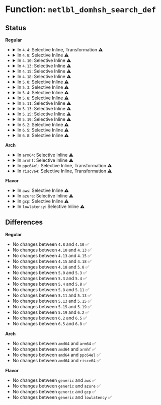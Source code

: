 # Function: <code>netlbl_domhsh_search_def</code>

## Status
<b>Regular</b>
<ul>
<li>
<details>
<summary>In <code>4.4</code>: Selective Inline, Transformation ⚠️</summary>

**Collision:** Unique Static

**Inline:** Selective

**Transformation:** True

**Instances:**

```
In net/netlabel/netlabel_domainhash.c (ffffffff8180c3e0)
Location: net/netlabel/netlabel_domainhash.c:170
Inline: True
Inline callers:
  - net/netlabel/netlabel_domainhash.c:netlbl_domhsh_add
  - net/netlabel/netlabel_domainhash.c:netlbl_domhsh_remove_af4
  - net/netlabel/netlabel_domainhash.c:netlbl_domhsh_remove
  - net/netlabel/netlabel_domainhash.c:netlbl_domhsh_getentry
  - net/netlabel/netlabel_domainhash.c:netlbl_domhsh_getentry_af4
  - net/netlabel/netlabel_domainhash.c:netlbl_domhsh_getentry_af6
Direct callers:
  - net/netlabel/netlabel_domainhash.c:netlbl_domhsh_add
  - net/netlabel/netlabel_domainhash.c:netlbl_domhsh_remove_af4
  - net/netlabel/netlabel_domainhash.c:netlbl_domhsh_remove
  - net/netlabel/netlabel_domainhash.c:netlbl_domhsh_getentry
  - net/netlabel/netlabel_domainhash.c:netlbl_domhsh_getentry_af4
  - net/netlabel/netlabel_domainhash.c:netlbl_domhsh_getentry_af6
```
**Symbols:**

```
ffffffff8180c3e0-ffffffff8180c405: netlbl_domhsh_search_def.part.0 (STB_LOCAL)
```
</details>
</li>
<li>
<details>
<summary>In <code>4.8</code>: Selective Inline ⚠️</summary>

```c
struct netlbl_dom_map *netlbl_domhsh_search_def(const char *domain, u16 family);
```

**Collision:** Unique Static

**Inline:** Selective

**Transformation:** False

**Instances:**

```
In net/netlabel/netlabel_domainhash.c (ffffffff8187e450)
Location: net/netlabel/netlabel_domainhash.c:184
Inline: True
Direct callers:
  - net/netlabel/netlabel_domainhash.c:netlbl_domhsh_getentry_af6
  - net/netlabel/netlabel_domainhash.c:netlbl_domhsh_getentry_af4
  - net/netlabel/netlabel_domainhash.c:netlbl_domhsh_getentry
  - net/netlabel/netlabel_domainhash.c:netlbl_domhsh_remove
  - net/netlabel/netlabel_domainhash.c:netlbl_domhsh_remove
  - net/netlabel/netlabel_domainhash.c:netlbl_domhsh_remove_af6
  - net/netlabel/netlabel_domainhash.c:netlbl_domhsh_remove_af4
  - net/netlabel/netlabel_domainhash.c:netlbl_domhsh_add
```
**Symbols:**

```
ffffffff8187e450-ffffffff8187e4b7: netlbl_domhsh_search_def (STB_LOCAL)
```
</details>
</li>
<li>
<details>
<summary>In <code>4.10</code>: Selective Inline ⚠️</summary>

```c
struct netlbl_dom_map *netlbl_domhsh_search_def(const char *domain, u16 family);
```

**Collision:** Unique Static

**Inline:** Selective

**Transformation:** False

**Instances:**

```
In net/netlabel/netlabel_domainhash.c (ffffffff818b2d00)
Location: net/netlabel/netlabel_domainhash.c:184
Inline: True
Direct callers:
  - net/netlabel/netlabel_domainhash.c:netlbl_domhsh_getentry_af6
  - net/netlabel/netlabel_domainhash.c:netlbl_domhsh_getentry_af4
  - net/netlabel/netlabel_domainhash.c:netlbl_domhsh_getentry
  - net/netlabel/netlabel_domainhash.c:netlbl_domhsh_remove
  - net/netlabel/netlabel_domainhash.c:netlbl_domhsh_remove
  - net/netlabel/netlabel_domainhash.c:netlbl_domhsh_remove_af6
  - net/netlabel/netlabel_domainhash.c:netlbl_domhsh_remove_af4
  - net/netlabel/netlabel_domainhash.c:netlbl_domhsh_add
```
**Symbols:**

```
ffffffff818b2d00-ffffffff818b2d67: netlbl_domhsh_search_def (STB_LOCAL)
```
</details>
</li>
<li>
<details>
<summary>In <code>4.13</code>: Selective Inline ⚠️</summary>

```c
struct netlbl_dom_map *netlbl_domhsh_search_def(const char *domain, u16 family);
```

**Collision:** Unique Static

**Inline:** Selective

**Transformation:** False

**Instances:**

```
In net/netlabel/netlabel_domainhash.c (ffffffff818d96b0)
Location: net/netlabel/netlabel_domainhash.c:184
Inline: True
Direct callers:
  - net/netlabel/netlabel_domainhash.c:netlbl_domhsh_getentry_af6
  - net/netlabel/netlabel_domainhash.c:netlbl_domhsh_getentry_af4
  - net/netlabel/netlabel_domainhash.c:netlbl_domhsh_getentry
  - net/netlabel/netlabel_domainhash.c:netlbl_domhsh_remove
  - net/netlabel/netlabel_domainhash.c:netlbl_domhsh_remove
  - net/netlabel/netlabel_domainhash.c:netlbl_domhsh_remove_af6
  - net/netlabel/netlabel_domainhash.c:netlbl_domhsh_remove_af4
```
**Symbols:**

```
ffffffff818d96b0-ffffffff818d9713: netlbl_domhsh_search_def (STB_LOCAL)
```
</details>
</li>
<li>
<details>
<summary>In <code>4.15</code>: Selective Inline ⚠️</summary>

```c
struct netlbl_dom_map *netlbl_domhsh_search_def(const char *domain, u16 family);
```

**Collision:** Unique Static

**Inline:** Selective

**Transformation:** False

**Instances:**

```
In net/netlabel/netlabel_domainhash.c (ffffffff8195f2a0)
Location: net/netlabel/netlabel_domainhash.c:184
Inline: True
Direct callers:
  - net/netlabel/netlabel_domainhash.c:netlbl_domhsh_getentry_af6
  - net/netlabel/netlabel_domainhash.c:netlbl_domhsh_getentry_af4
  - net/netlabel/netlabel_domainhash.c:netlbl_domhsh_getentry
  - net/netlabel/netlabel_domainhash.c:netlbl_domhsh_remove
  - net/netlabel/netlabel_domainhash.c:netlbl_domhsh_remove
  - net/netlabel/netlabel_domainhash.c:netlbl_domhsh_remove_af6
  - net/netlabel/netlabel_domainhash.c:netlbl_domhsh_remove_af4
```
**Symbols:**

```
ffffffff8195f2a0-ffffffff8195f303: netlbl_domhsh_search_def (STB_LOCAL)
```
</details>
</li>
<li>
<details>
<summary>In <code>4.18</code>: Selective Inline ⚠️</summary>

```c
struct netlbl_dom_map *netlbl_domhsh_search_def(const char *domain, u16 family);
```

**Collision:** Unique Static

**Inline:** Selective

**Transformation:** False

**Instances:**

```
In net/netlabel/netlabel_domainhash.c (ffffffff819b8a60)
Location: net/netlabel/netlabel_domainhash.c:184
Inline: True
Direct callers:
  - net/netlabel/netlabel_domainhash.c:netlbl_domhsh_getentry_af6
  - net/netlabel/netlabel_domainhash.c:netlbl_domhsh_getentry_af4
  - net/netlabel/netlabel_domainhash.c:netlbl_domhsh_getentry
  - net/netlabel/netlabel_domainhash.c:netlbl_domhsh_remove
  - net/netlabel/netlabel_domainhash.c:netlbl_domhsh_remove
  - net/netlabel/netlabel_domainhash.c:netlbl_domhsh_remove_af6
  - net/netlabel/netlabel_domainhash.c:netlbl_domhsh_remove_af4
```
**Symbols:**

```
ffffffff819b8a60-ffffffff819b8ac3: netlbl_domhsh_search_def (STB_LOCAL)
```
</details>
</li>
<li>
<details>
<summary>In <code>5.0</code>: Selective Inline ⚠️</summary>

```c
struct netlbl_dom_map *netlbl_domhsh_search_def(const char *domain, u16 family);
```

**Collision:** Unique Static

**Inline:** Selective

**Transformation:** False

**Instances:**

```
In net/netlabel/netlabel_domainhash.c (ffffffff819efd30)
Location: net/netlabel/netlabel_domainhash.c:184
Inline: True
Direct callers:
  - net/netlabel/netlabel_domainhash.c:netlbl_domhsh_getentry_af6
  - net/netlabel/netlabel_domainhash.c:netlbl_domhsh_getentry_af4
  - net/netlabel/netlabel_domainhash.c:netlbl_domhsh_getentry
  - net/netlabel/netlabel_domainhash.c:netlbl_domhsh_remove
  - net/netlabel/netlabel_domainhash.c:netlbl_domhsh_remove
  - net/netlabel/netlabel_domainhash.c:netlbl_domhsh_remove_af6
  - net/netlabel/netlabel_domainhash.c:netlbl_domhsh_remove_af4
```
**Symbols:**

```
ffffffff819efd30-ffffffff819efd93: netlbl_domhsh_search_def (STB_LOCAL)
```
</details>
</li>
<li>
<details>
<summary>In <code>5.3</code>: Selective Inline ⚠️</summary>

```c
struct netlbl_dom_map *netlbl_domhsh_search_def(const char *domain, u16 family);
```

**Collision:** Unique Static

**Inline:** Selective

**Transformation:** False

**Instances:**

```
In net/netlabel/netlabel_domainhash.c (ffffffff81a5efa0)
Location: net/netlabel/netlabel_domainhash.c:170
Inline: True
Direct callers:
  - net/netlabel/netlabel_domainhash.c:netlbl_domhsh_getentry_af6
  - net/netlabel/netlabel_domainhash.c:netlbl_domhsh_getentry_af4
  - net/netlabel/netlabel_domainhash.c:netlbl_domhsh_getentry
  - net/netlabel/netlabel_domainhash.c:netlbl_domhsh_remove
  - net/netlabel/netlabel_domainhash.c:netlbl_domhsh_remove
  - net/netlabel/netlabel_domainhash.c:netlbl_domhsh_remove_af6
  - net/netlabel/netlabel_domainhash.c:netlbl_domhsh_remove_af4
```
**Symbols:**

```
ffffffff81a5efa0-ffffffff81a5f003: netlbl_domhsh_search_def (STB_LOCAL)
```
</details>
</li>
<li>
<details>
<summary>In <code>5.4</code>: Selective Inline ⚠️</summary>

```c
struct netlbl_dom_map *netlbl_domhsh_search_def(const char *domain, u16 family);
```

**Collision:** Unique Static

**Inline:** Selective

**Transformation:** False

**Instances:**

```
In net/netlabel/netlabel_domainhash.c (ffffffff81a95bd0)
Location: net/netlabel/netlabel_domainhash.c:170
Inline: True
Direct callers:
  - net/netlabel/netlabel_domainhash.c:netlbl_domhsh_getentry_af6
  - net/netlabel/netlabel_domainhash.c:netlbl_domhsh_getentry_af4
  - net/netlabel/netlabel_domainhash.c:netlbl_domhsh_getentry
  - net/netlabel/netlabel_domainhash.c:netlbl_domhsh_remove
  - net/netlabel/netlabel_domainhash.c:netlbl_domhsh_remove
  - net/netlabel/netlabel_domainhash.c:netlbl_domhsh_remove_af6
  - net/netlabel/netlabel_domainhash.c:netlbl_domhsh_remove_af4
```
**Symbols:**

```
ffffffff81a95bd0-ffffffff81a95c33: netlbl_domhsh_search_def (STB_LOCAL)
```
</details>
</li>
<li>
<details>
<summary>In <code>5.8</code>: Selective Inline ⚠️</summary>

```c
struct netlbl_dom_map *netlbl_domhsh_search_def(const char *domain, u16 family);
```

**Collision:** Unique Static

**Inline:** Selective

**Transformation:** False

**Instances:**

```
In net/netlabel/netlabel_domainhash.c (ffffffff81b920a5)
Location: net/netlabel/netlabel_domainhash.c:172
Inline: True
Inline callers:
  - net/netlabel/netlabel_domainhash.c:netlbl_domhsh_getentry_af6
  - net/netlabel/netlabel_domainhash.c:netlbl_domhsh_getentry_af6
  - net/netlabel/netlabel_domainhash.c:netlbl_domhsh_getentry_af4
  - net/netlabel/netlabel_domainhash.c:netlbl_domhsh_getentry
  - net/netlabel/netlabel_domainhash.c:netlbl_domhsh_getentry
  - net/netlabel/netlabel_domainhash.c:netlbl_domhsh_remove_default
  - net/netlabel/netlabel_domainhash.c:netlbl_domhsh_remove_default
  - net/netlabel/netlabel_domainhash.c:netlbl_domhsh_remove_default
  - net/netlabel/netlabel_domainhash.c:netlbl_domhsh_remove_af6
  - net/netlabel/netlabel_domainhash.c:netlbl_domhsh_remove_af6
  - net/netlabel/netlabel_domainhash.c:netlbl_domhsh_remove_af4
```
**Symbols:**

```
ffffffff81b91350-ffffffff81b913bd: netlbl_domhsh_search_def (STB_LOCAL)
```
</details>
</li>
<li>
<details>
<summary>In <code>5.11</code>: Selective Inline ⚠️</summary>

```c
struct netlbl_dom_map *netlbl_domhsh_search_def(const char *domain, u16 family);
```

**Collision:** Unique Static

**Inline:** Selective

**Transformation:** False

**Instances:**

```
In net/netlabel/netlabel_domainhash.c (ffffffff81ba1d15)
Location: net/netlabel/netlabel_domainhash.c:172
Inline: True
Inline callers:
  - net/netlabel/netlabel_domainhash.c:netlbl_domhsh_getentry_af6
  - net/netlabel/netlabel_domainhash.c:netlbl_domhsh_getentry_af6
  - net/netlabel/netlabel_domainhash.c:netlbl_domhsh_getentry_af4
  - net/netlabel/netlabel_domainhash.c:netlbl_domhsh_getentry
  - net/netlabel/netlabel_domainhash.c:netlbl_domhsh_getentry
  - net/netlabel/netlabel_domainhash.c:netlbl_domhsh_remove
  - net/netlabel/netlabel_domainhash.c:netlbl_domhsh_remove
  - net/netlabel/netlabel_domainhash.c:netlbl_domhsh_remove
  - net/netlabel/netlabel_domainhash.c:netlbl_domhsh_remove_af6
  - net/netlabel/netlabel_domainhash.c:netlbl_domhsh_remove_af6
  - net/netlabel/netlabel_domainhash.c:netlbl_domhsh_remove_af4
```
**Symbols:**

```
ffffffff81ba1060-ffffffff81ba10cd: netlbl_domhsh_search_def (STB_LOCAL)
```
</details>
</li>
<li>
<details>
<summary>In <code>5.13</code>: Selective Inline ⚠️</summary>

```c
struct netlbl_dom_map *netlbl_domhsh_search_def(const char *domain, u16 family);
```

**Collision:** Unique Static

**Inline:** Selective

**Transformation:** False

**Instances:**

```
In net/netlabel/netlabel_domainhash.c (ffffffff81b90df5)
Location: net/netlabel/netlabel_domainhash.c:172
Inline: True
Inline callers:
  - net/netlabel/netlabel_domainhash.c:netlbl_domhsh_getentry_af6
  - net/netlabel/netlabel_domainhash.c:netlbl_domhsh_getentry_af6
  - net/netlabel/netlabel_domainhash.c:netlbl_domhsh_getentry_af4
  - net/netlabel/netlabel_domainhash.c:netlbl_domhsh_getentry
  - net/netlabel/netlabel_domainhash.c:netlbl_domhsh_getentry
  - net/netlabel/netlabel_domainhash.c:netlbl_domhsh_remove
  - net/netlabel/netlabel_domainhash.c:netlbl_domhsh_remove
  - net/netlabel/netlabel_domainhash.c:netlbl_domhsh_remove
  - net/netlabel/netlabel_domainhash.c:netlbl_domhsh_remove_af6
  - net/netlabel/netlabel_domainhash.c:netlbl_domhsh_remove_af6
  - net/netlabel/netlabel_domainhash.c:netlbl_domhsh_remove_af4
```
**Symbols:**

```
ffffffff81b90130-ffffffff81b9019d: netlbl_domhsh_search_def (STB_LOCAL)
```
</details>
</li>
<li>
<details>
<summary>In <code>5.15</code>: Selective Inline ⚠️</summary>

```c
struct netlbl_dom_map *netlbl_domhsh_search_def(const char *domain, u16 family);
```

**Collision:** Unique Static

**Inline:** Selective

**Transformation:** False

**Instances:**

```
In net/netlabel/netlabel_domainhash.c (ffffffff81c5d595)
Location: net/netlabel/netlabel_domainhash.c:172
Inline: True
Inline callers:
  - net/netlabel/netlabel_domainhash.c:netlbl_domhsh_getentry_af6
  - net/netlabel/netlabel_domainhash.c:netlbl_domhsh_getentry_af6
  - net/netlabel/netlabel_domainhash.c:netlbl_domhsh_getentry_af4
  - net/netlabel/netlabel_domainhash.c:netlbl_domhsh_getentry
  - net/netlabel/netlabel_domainhash.c:netlbl_domhsh_getentry
  - net/netlabel/netlabel_domainhash.c:netlbl_domhsh_remove
  - net/netlabel/netlabel_domainhash.c:netlbl_domhsh_remove
  - net/netlabel/netlabel_domainhash.c:netlbl_domhsh_remove
  - net/netlabel/netlabel_domainhash.c:netlbl_domhsh_remove_af6
  - net/netlabel/netlabel_domainhash.c:netlbl_domhsh_remove_af6
  - net/netlabel/netlabel_domainhash.c:netlbl_domhsh_remove_af4
```
**Symbols:**

```
ffffffff81c5c8d0-ffffffff81c5c93d: netlbl_domhsh_search_def (STB_LOCAL)
```
</details>
</li>
<li>
<details>
<summary>In <code>5.19</code>: Selective Inline ⚠️</summary>

```c
struct netlbl_dom_map *netlbl_domhsh_search_def(const char *domain, u16 family);
```

**Collision:** Unique Static

**Inline:** Selective

**Transformation:** False

**Instances:**

```
In net/netlabel/netlabel_domainhash.c (ffffffff81dff5a5)
Location: net/netlabel/netlabel_domainhash.c:172
Inline: True
Inline callers:
  - net/netlabel/netlabel_domainhash.c:netlbl_domhsh_getentry_af6
  - net/netlabel/netlabel_domainhash.c:netlbl_domhsh_getentry_af6
  - net/netlabel/netlabel_domainhash.c:netlbl_domhsh_getentry_af4
  - net/netlabel/netlabel_domainhash.c:netlbl_domhsh_getentry
  - net/netlabel/netlabel_domainhash.c:netlbl_domhsh_getentry
  - net/netlabel/netlabel_domainhash.c:netlbl_domhsh_remove
  - net/netlabel/netlabel_domainhash.c:netlbl_domhsh_remove
  - net/netlabel/netlabel_domainhash.c:netlbl_domhsh_remove
  - net/netlabel/netlabel_domainhash.c:netlbl_domhsh_remove_af6
  - net/netlabel/netlabel_domainhash.c:netlbl_domhsh_remove_af6
  - net/netlabel/netlabel_domainhash.c:netlbl_domhsh_remove_af4
```
**Symbols:**

```
ffffffff81dfe790-ffffffff81dfe815: netlbl_domhsh_search_def (STB_LOCAL)
```
</details>
</li>
<li>
<details>
<summary>In <code>6.2</code>: Selective Inline ⚠️</summary>

```c
struct netlbl_dom_map *netlbl_domhsh_search_def(const char *domain, u16 family);
```

**Collision:** Unique Static

**Inline:** Selective

**Transformation:** False

**Instances:**

```
In net/netlabel/netlabel_domainhash.c (ffffffff81fd42b5)
Location: net/netlabel/netlabel_domainhash.c:172
Inline: True
Inline callers:
  - net/netlabel/netlabel_domainhash.c:netlbl_domhsh_getentry_af6
  - net/netlabel/netlabel_domainhash.c:netlbl_domhsh_getentry_af6
  - net/netlabel/netlabel_domainhash.c:netlbl_domhsh_getentry_af4
  - net/netlabel/netlabel_domainhash.c:netlbl_domhsh_getentry
  - net/netlabel/netlabel_domainhash.c:netlbl_domhsh_getentry
  - net/netlabel/netlabel_domainhash.c:netlbl_domhsh_remove
  - net/netlabel/netlabel_domainhash.c:netlbl_domhsh_remove
  - net/netlabel/netlabel_domainhash.c:netlbl_domhsh_remove
  - net/netlabel/netlabel_domainhash.c:netlbl_domhsh_remove_af6
  - net/netlabel/netlabel_domainhash.c:netlbl_domhsh_remove_af6
  - net/netlabel/netlabel_domainhash.c:netlbl_domhsh_remove_af4
```
**Symbols:**

```
ffffffff81fd33f0-ffffffff81fd3475: netlbl_domhsh_search_def (STB_LOCAL)
```
</details>
</li>
<li>
<details>
<summary>In <code>6.5</code>: Selective Inline ⚠️</summary>

```c
struct netlbl_dom_map *netlbl_domhsh_search_def(const char *domain, u16 family);
```

**Collision:** Unique Static

**Inline:** Selective

**Transformation:** False

**Instances:**

```
In net/netlabel/netlabel_domainhash.c (ffffffff8204ff05)
Location: net/netlabel/netlabel_domainhash.c:172
Inline: True
Inline callers:
  - net/netlabel/netlabel_domainhash.c:netlbl_domhsh_getentry_af6
  - net/netlabel/netlabel_domainhash.c:netlbl_domhsh_getentry_af6
  - net/netlabel/netlabel_domainhash.c:netlbl_domhsh_getentry_af4
  - net/netlabel/netlabel_domainhash.c:netlbl_domhsh_getentry
  - net/netlabel/netlabel_domainhash.c:netlbl_domhsh_getentry
  - net/netlabel/netlabel_domainhash.c:netlbl_domhsh_remove
  - net/netlabel/netlabel_domainhash.c:netlbl_domhsh_remove
  - net/netlabel/netlabel_domainhash.c:netlbl_domhsh_remove
  - net/netlabel/netlabel_domainhash.c:netlbl_domhsh_remove_af6
  - net/netlabel/netlabel_domainhash.c:netlbl_domhsh_remove_af6
  - net/netlabel/netlabel_domainhash.c:netlbl_domhsh_remove_af4
```
**Symbols:**

```
ffffffff8204f050-ffffffff8204f0d1: netlbl_domhsh_search_def (STB_LOCAL)
```
</details>
</li>
<li>
<details>
<summary>In <code>6.8</code>: Selective Inline ⚠️</summary>

```c
struct netlbl_dom_map *netlbl_domhsh_search_def(const char *domain, u16 family);
```

**Collision:** Unique Static

**Inline:** Selective

**Transformation:** False

**Instances:**

```
In net/netlabel/netlabel_domainhash.c (ffffffff821225b5)
Location: net/netlabel/netlabel_domainhash.c:172
Inline: True
Inline callers:
  - net/netlabel/netlabel_domainhash.c:netlbl_domhsh_getentry_af6
  - net/netlabel/netlabel_domainhash.c:netlbl_domhsh_getentry_af6
  - net/netlabel/netlabel_domainhash.c:netlbl_domhsh_getentry_af4
  - net/netlabel/netlabel_domainhash.c:netlbl_domhsh_getentry
  - net/netlabel/netlabel_domainhash.c:netlbl_domhsh_getentry
  - net/netlabel/netlabel_domainhash.c:netlbl_domhsh_remove
  - net/netlabel/netlabel_domainhash.c:netlbl_domhsh_remove
  - net/netlabel/netlabel_domainhash.c:netlbl_domhsh_remove
  - net/netlabel/netlabel_domainhash.c:netlbl_domhsh_remove_af6
  - net/netlabel/netlabel_domainhash.c:netlbl_domhsh_remove_af6
  - net/netlabel/netlabel_domainhash.c:netlbl_domhsh_remove_af4
```
**Symbols:**

```
ffffffff821216d0-ffffffff82121751: netlbl_domhsh_search_def (STB_LOCAL)
```
</details>
</li>
</ul>
<b>Arch</b>
<ul>
<li>
<details>
<summary>In <code>arm64</code>: Selective Inline ⚠️</summary>

```c
struct netlbl_dom_map *netlbl_domhsh_search_def(const char *domain, u16 family);
```

**Collision:** Unique Static

**Inline:** Selective

**Transformation:** False

**Instances:**

```
In net/netlabel/netlabel_domainhash.c (ffff800010d64a80)
Location: net/netlabel/netlabel_domainhash.c:170
Inline: True
Direct callers:
  - net/netlabel/netlabel_domainhash.c:netlbl_domhsh_getentry_af6
  - net/netlabel/netlabel_domainhash.c:netlbl_domhsh_getentry_af4
  - net/netlabel/netlabel_domainhash.c:netlbl_domhsh_getentry
  - net/netlabel/netlabel_domainhash.c:netlbl_domhsh_remove
  - net/netlabel/netlabel_domainhash.c:netlbl_domhsh_remove
  - net/netlabel/netlabel_domainhash.c:netlbl_domhsh_remove_af6
  - net/netlabel/netlabel_domainhash.c:netlbl_domhsh_remove_af4
```
**Symbols:**

```
ffff800010d64a80-ffff800010d64b1c: netlbl_domhsh_search_def (STB_LOCAL)
```
</details>
</li>
<li>
<details>
<summary>In <code>armhf</code>: Selective Inline ⚠️</summary>

```c
struct netlbl_dom_map *netlbl_domhsh_search_def(const char *domain, u16 family);
```

**Collision:** Unique Static

**Inline:** Selective

**Transformation:** False

**Instances:**

```
In net/netlabel/netlabel_domainhash.c (c0e6356c)
Location: net/netlabel/netlabel_domainhash.c:170
Inline: True
Direct callers:
  - net/netlabel/netlabel_domainhash.c:netlbl_domhsh_getentry_af6
  - net/netlabel/netlabel_domainhash.c:netlbl_domhsh_getentry_af4
  - net/netlabel/netlabel_domainhash.c:netlbl_domhsh_getentry
  - net/netlabel/netlabel_domainhash.c:netlbl_domhsh_remove
  - net/netlabel/netlabel_domainhash.c:netlbl_domhsh_remove
  - net/netlabel/netlabel_domainhash.c:netlbl_domhsh_remove_af6
  - net/netlabel/netlabel_domainhash.c:netlbl_domhsh_remove_af4
```
**Symbols:**

```
c0e6356c-c0e63600: netlbl_domhsh_search_def (STB_LOCAL)
```
</details>
</li>
<li>
<details>
<summary>In <code>ppc64el</code>: Selective Inline, Transformation ⚠️</summary>

```c
struct netlbl_dom_map *netlbl_domhsh_search_def(const char *domain, u16 family);
```

**Collision:** Unique Static

**Inline:** Selective

**Transformation:** True

**Instances:**

```
In net/netlabel/netlabel_domainhash.c (c000000000ea1c40)
Location: net/netlabel/netlabel_domainhash.c:170
Inline: True
Inline callers:
  - net/netlabel/netlabel_domainhash.c:netlbl_domhsh_getentry_af6
  - net/netlabel/netlabel_domainhash.c:netlbl_domhsh_remove
  - net/netlabel/netlabel_domainhash.c:netlbl_domhsh_remove_af6
Direct callers:
  - net/netlabel/netlabel_domainhash.c:netlbl_domhsh_getentry_af6
  - net/netlabel/netlabel_domainhash.c:netlbl_domhsh_getentry_af4
  - net/netlabel/netlabel_domainhash.c:netlbl_domhsh_getentry
  - net/netlabel/netlabel_domainhash.c:netlbl_domhsh_remove
  - net/netlabel/netlabel_domainhash.c:netlbl_domhsh_remove
  - net/netlabel/netlabel_domainhash.c:netlbl_domhsh_remove_af6
  - net/netlabel/netlabel_domainhash.c:netlbl_domhsh_remove_af4
```
**Symbols:**

```
c000000000ea0820-c000000000ea0854: netlbl_domhsh_search_def.part.0 (STB_LOCAL)
c000000000ea0860-c000000000ea0924: netlbl_domhsh_search_def (STB_LOCAL)
```
</details>
</li>
<li>
<details>
<summary>In <code>riscv64</code>: Selective Inline, Transformation ⚠️</summary>

```c
struct netlbl_dom_map *netlbl_domhsh_search_def(const char *domain, u16 family);
```

**Collision:** Unique Static

**Inline:** Selective

**Transformation:** True

**Instances:**

```
In net/netlabel/netlabel_domainhash.c (ffffffe0008997ac)
Location: net/netlabel/netlabel_domainhash.c:170
Inline: True
Inline callers:
  - net/netlabel/netlabel_domainhash.c:netlbl_domhsh_getentry_af6
  - net/netlabel/netlabel_domainhash.c:netlbl_domhsh_remove
  - net/netlabel/netlabel_domainhash.c:netlbl_domhsh_remove_af6
Direct callers:
  - net/netlabel/netlabel_domainhash.c:netlbl_domhsh_getentry_af6
  - net/netlabel/netlabel_domainhash.c:netlbl_domhsh_getentry_af4
  - net/netlabel/netlabel_domainhash.c:netlbl_domhsh_getentry
  - net/netlabel/netlabel_domainhash.c:netlbl_domhsh_remove
  - net/netlabel/netlabel_domainhash.c:netlbl_domhsh_remove
  - net/netlabel/netlabel_domainhash.c:netlbl_domhsh_remove_af6
  - net/netlabel/netlabel_domainhash.c:netlbl_domhsh_remove_af4
```
**Symbols:**

```
ffffffe000898a1c-ffffffe000898a4c: netlbl_domhsh_search_def.part.0 (STB_LOCAL)
ffffffe000898a4c-ffffffe000898ac8: netlbl_domhsh_search_def (STB_LOCAL)
```
</details>
</li>
</ul>
<b>Flavor</b>
<ul>
<li>
<details>
<summary>In <code>aws</code>: Selective Inline ⚠️</summary>

```c
struct netlbl_dom_map *netlbl_domhsh_search_def(const char *domain, u16 family);
```

**Collision:** Unique Static

**Inline:** Selective

**Transformation:** False

**Instances:**

```
In net/netlabel/netlabel_domainhash.c (ffffffff81a34f60)
Location: net/netlabel/netlabel_domainhash.c:170
Inline: True
Direct callers:
  - net/netlabel/netlabel_domainhash.c:netlbl_domhsh_getentry_af6
  - net/netlabel/netlabel_domainhash.c:netlbl_domhsh_getentry_af4
  - net/netlabel/netlabel_domainhash.c:netlbl_domhsh_getentry
  - net/netlabel/netlabel_domainhash.c:netlbl_domhsh_remove
  - net/netlabel/netlabel_domainhash.c:netlbl_domhsh_remove
  - net/netlabel/netlabel_domainhash.c:netlbl_domhsh_remove_af6
  - net/netlabel/netlabel_domainhash.c:netlbl_domhsh_remove_af4
```
**Symbols:**

```
ffffffff81a34f60-ffffffff81a34fc3: netlbl_domhsh_search_def (STB_LOCAL)
```
</details>
</li>
<li>
<details>
<summary>In <code>azure</code>: Selective Inline ⚠️</summary>

```c
struct netlbl_dom_map *netlbl_domhsh_search_def(const char *domain, u16 family);
```

**Collision:** Unique Static

**Inline:** Selective

**Transformation:** False

**Instances:**

```
In net/netlabel/netlabel_domainhash.c (ffffffff819f1b80)
Location: net/netlabel/netlabel_domainhash.c:170
Inline: True
Direct callers:
  - net/netlabel/netlabel_domainhash.c:netlbl_domhsh_getentry_af6
  - net/netlabel/netlabel_domainhash.c:netlbl_domhsh_getentry_af4
  - net/netlabel/netlabel_domainhash.c:netlbl_domhsh_getentry
  - net/netlabel/netlabel_domainhash.c:netlbl_domhsh_remove
  - net/netlabel/netlabel_domainhash.c:netlbl_domhsh_remove
  - net/netlabel/netlabel_domainhash.c:netlbl_domhsh_remove_af6
  - net/netlabel/netlabel_domainhash.c:netlbl_domhsh_remove_af4
```
**Symbols:**

```
ffffffff819f1b80-ffffffff819f1be3: netlbl_domhsh_search_def (STB_LOCAL)
```
</details>
</li>
<li>
<details>
<summary>In <code>gcp</code>: Selective Inline ⚠️</summary>

```c
struct netlbl_dom_map *netlbl_domhsh_search_def(const char *domain, u16 family);
```

**Collision:** Unique Static

**Inline:** Selective

**Transformation:** False

**Instances:**

```
In net/netlabel/netlabel_domainhash.c (ffffffff81aa0e10)
Location: net/netlabel/netlabel_domainhash.c:170
Inline: True
Direct callers:
  - net/netlabel/netlabel_domainhash.c:netlbl_domhsh_getentry_af6
  - net/netlabel/netlabel_domainhash.c:netlbl_domhsh_getentry_af4
  - net/netlabel/netlabel_domainhash.c:netlbl_domhsh_getentry
  - net/netlabel/netlabel_domainhash.c:netlbl_domhsh_remove
  - net/netlabel/netlabel_domainhash.c:netlbl_domhsh_remove
  - net/netlabel/netlabel_domainhash.c:netlbl_domhsh_remove_af6
  - net/netlabel/netlabel_domainhash.c:netlbl_domhsh_remove_af4
```
**Symbols:**

```
ffffffff81aa0e10-ffffffff81aa0e73: netlbl_domhsh_search_def (STB_LOCAL)
```
</details>
</li>
<li>
<details>
<summary>In <code>lowlatency</code>: Selective Inline ⚠️</summary>

```c
struct netlbl_dom_map *netlbl_domhsh_search_def(const char *domain, u16 family);
```

**Collision:** Unique Static

**Inline:** Selective

**Transformation:** False

**Instances:**

```
In net/netlabel/netlabel_domainhash.c (ffffffff81aad0f0)
Location: net/netlabel/netlabel_domainhash.c:170
Inline: True
Direct callers:
  - net/netlabel/netlabel_domainhash.c:netlbl_domhsh_getentry_af6
  - net/netlabel/netlabel_domainhash.c:netlbl_domhsh_getentry_af4
  - net/netlabel/netlabel_domainhash.c:netlbl_domhsh_getentry
  - net/netlabel/netlabel_domainhash.c:netlbl_domhsh_remove
  - net/netlabel/netlabel_domainhash.c:netlbl_domhsh_remove
  - net/netlabel/netlabel_domainhash.c:netlbl_domhsh_remove_af6
  - net/netlabel/netlabel_domainhash.c:netlbl_domhsh_remove_af4
```
**Symbols:**

```
ffffffff81aad0f0-ffffffff81aad153: netlbl_domhsh_search_def (STB_LOCAL)
```
</details>
</li>
</ul>

## Differences
<b>Regular</b>
<ul>
<li>
No changes between <code>4.8</code> and <code>4.10</code> ✅
</li>
<li>
No changes between <code>4.10</code> and <code>4.13</code> ✅
</li>
<li>
No changes between <code>4.13</code> and <code>4.15</code> ✅
</li>
<li>
No changes between <code>4.15</code> and <code>4.18</code> ✅
</li>
<li>
No changes between <code>4.18</code> and <code>5.0</code> ✅
</li>
<li>
No changes between <code>5.0</code> and <code>5.3</code> ✅
</li>
<li>
No changes between <code>5.3</code> and <code>5.4</code> ✅
</li>
<li>
No changes between <code>5.4</code> and <code>5.8</code> ✅
</li>
<li>
No changes between <code>5.8</code> and <code>5.11</code> ✅
</li>
<li>
No changes between <code>5.11</code> and <code>5.13</code> ✅
</li>
<li>
No changes between <code>5.13</code> and <code>5.15</code> ✅
</li>
<li>
No changes between <code>5.15</code> and <code>5.19</code> ✅
</li>
<li>
No changes between <code>5.19</code> and <code>6.2</code> ✅
</li>
<li>
No changes between <code>6.2</code> and <code>6.5</code> ✅
</li>
<li>
No changes between <code>6.5</code> and <code>6.8</code> ✅
</li>
</ul>
<b>Arch</b>
<ul>
<li>
No changes between <code>amd64</code> and <code>arm64</code> ✅
</li>
<li>
No changes between <code>amd64</code> and <code>armhf</code> ✅
</li>
<li>
No changes between <code>amd64</code> and <code>ppc64el</code> ✅
</li>
<li>
No changes between <code>amd64</code> and <code>riscv64</code> ✅
</li>
</ul>
<b>Flavor</b>
<ul>
<li>
No changes between <code>generic</code> and <code>aws</code> ✅
</li>
<li>
No changes between <code>generic</code> and <code>azure</code> ✅
</li>
<li>
No changes between <code>generic</code> and <code>gcp</code> ✅
</li>
<li>
No changes between <code>generic</code> and <code>lowlatency</code> ✅
</li>
</ul>
